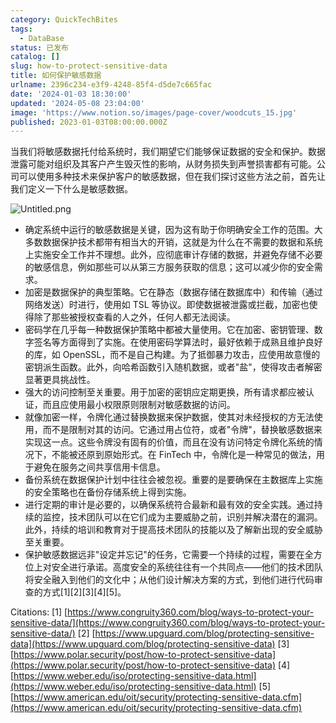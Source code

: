 ```yaml
---
category: QuickTechBites
tags:
  - DataBase
status: 已发布
catalog: []
slug: how-to-protect-sensitive-data
title: 如何保护敏感数据
urlname: 2396c234-e3f9-4248-85f4-d5de7c665fac
date: '2024-01-03 18:30:00'
updated: '2024-05-08 23:04:00'
image: 'https://www.notion.so/images/page-cover/woodcuts_15.jpg'
published: 2023-01-03T08:00:00.000Z
---
```


当我们将敏感数据托付给系统时，我们期望它们能够保证数据的安全和保护。数据泄露可能对组织及其客户产生毁灭性的影响，从财务损失到声誉损害都有可能。公司可以使用多种技术来保护客户的敏感数据，但在我们探讨这些方法之前，首先让我们定义一下什么是敏感数据。


![Untitled.png](https://prod-files-secure.s3.us-west-2.amazonaws.com/5d24fe63-e567-4804-86f9-9fdc62e13082/aa7e6578-50d6-4f37-a4e4-28071bd0fba3/Untitled.png?X-Amz-Algorithm=AWS4-HMAC-SHA256&X-Amz-Content-Sha256=UNSIGNED-PAYLOAD&X-Amz-Credential=ASIAZI2LB466ULZSUXCB%2F20250316%2Fus-west-2%2Fs3%2Faws4_request&X-Amz-Date=20250316T053615Z&X-Amz-Expires=3600&X-Amz-Security-Token=IQoJb3JpZ2luX2VjEMv%2F%2F%2F%2F%2F%2F%2F%2F%2F%2FwEaCXVzLXdlc3QtMiJHMEUCIAS3Td9rSoAdSZ00oFk46mWEo9hwgNAT0Af4vHfeE8XTAiEA8TQRkCSGEJ7y1VCW%2BZJEMHrZWRlQkhrc%2BL%2B5VTL%2F9KEq%2FwMIJBAAGgw2Mzc0MjMxODM4MDUiDC5RJPQdsUNgynG2eyrcA4lhu0yhMH%2F7IMh8Y1jPlAqh2Nn6KHLKq4h2AJvIkGY%2FOZs1Hg1QRl%2F3xIWHa2q1%2F4kthzQ1XPXltvk8lJPCcIm0JlFpViqwM0IjQjP0jTbH9iMnmPlapFeW06vjzqj4Bw%2FNEZ8Op2p%2BVIPg%2Fb6C8gqkcTEb3eNKwwC1VoG7cChQOoOcrVV7NY1QURgztVmG0C1Rd3O2E8ZI7sHnNdidmU8aQ%2BwvCDGP3p5b%2FebO6qYich6ng5neElK4laFtsxxFwQt27dWkqbmpT4B6tKJamD6AMzV4ucKb50NH7QM2TAqZDSkBUa4dyD6ZprumwT03%2BEZI4r1Bu6Pl4Kib4FK%2BoMmXjsw1EYxi3lks1AegIoK3VQdzfRO4eIrino%2BRO5gjfQ%2F%2B7PT3VrI20wbSBoYIQD%2F8kPlL0G132ZD94RTr220S4tGlwafDKGH1XJtaKCsMcxR1hYAQRNhnGNohMT2%2BlJ6Qunei5ouH4dInzIKSEUH3I2m0cK6fwuYIEd%2FZelSoO%2FHJeJMfPnbDFu%2F72doxh0ehGExrUYQIqb45HfLkrtif2rOTCJVIotWj38qhkWM76Z%2Fivp4PrpzxBBX1bwl12GDspLkwRkuabxqteJRtcgcheilaeJKy70%2FIoFKxMNKF2b4GOqUBFJa5ZkaQ8flE1L%2FRSmvDLDTF53kX5yF1QRvcvLu3ozjLJUzm1JGfZP4da%2B4jC2zkP%2BiJViep7Mmc7rXKc0bMG6mNY0dDOUc1vbEHt04SwLAySwSW%2F62JBwDMzj0eWUi3e4tIz0ZyJYRitT0vYL4NhRGHYHKpt6hv038VOcf2xihGB4C0kn5fjvj%2F5sEaBPw8OmQQ6hJ97CXxzCq5wpi2jj2bdMPU&X-Amz-Signature=22352cf98c04a04b8fa3a9ee570462503e52388d5a359d4999cd7c02d22ef8c4&X-Amz-SignedHeaders=host&x-id=GetObject)

- 确定系统中运行的敏感数据是关键，因为这有助于你明确安全工作的范围。大多数数据保护技术都带有相当大的开销，这就是为什么在不需要的数据和系统上实施安全工作并不理想。此外，应彻底审计存储的数据，并避免存储不必要的敏感信息，例如那些可以从第三方服务获取的信息；这可以减少你的安全需求。
- 加密是数据保护的典型策略。它在静态（数据存储在数据库中）和传输（通过网络发送）时进行，使用如 TSL 等协议。即使数据被泄露或拦截，加密也使得除了那些被授权查看的人之外，任何人都无法阅读。
- 密码学在几乎每一种数据保护策略中都被大量使用。它在加密、密钥管理、数字签名等方面得到了实施。在使用密码学算法时，最好依赖于成熟且维护良好的库，如 OpenSSL，而不是自己构建。为了抵御暴力攻击，应使用故意慢的密钥派生函数。此外，向哈希函数引入随机数据，或者"盐"，使得攻击者解密显著更具挑战性。
- 强大的访问控制至关重要。用于加密的密钥应定期更换，所有请求都应被认证，而且应使用最小权限原则限制对敏感数据的访问。
- 就像加密一样，令牌化通过替换数据来保护数据，使其对未经授权的方无法使用，而不是限制对其的访问。它通过用占位符，或者"令牌"，替换敏感数据来实现这一点。这些令牌没有固有的价值，而且在没有访问特定令牌化系统的情况下，不能被还原到原始形式。在 FinTech 中，令牌化是一种常见的做法，用于避免在服务之间共享信用卡信息。
- 备份系统在数据保护计划中往往会被忽视。重要的是要确保在主数据库上实施的安全策略也在备份存储系统上得到实施。
- 进行定期的审计是必要的，以确保系统符合最新和最有效的安全实践。通过持续的监控，技术团队可以在它们成为主要威胁之前，识别并解决潜在的漏洞。此外，持续的培训和教育对于提高技术团队的技能以及了解新出现的安全威胁至关重要。
- 保护敏感数据远非"设定并忘记"的任务，它需要一个持续的过程，需要在全方位上对安全进行承诺。高度安全的系统往往有一个共同点——他们的技术团队将安全融入到他们的文化中；从他们设计解决方案的方式，到他们进行代码审查的方式[1][2][3][4][5]。

Citations:
[1] [https://www.congruity360.com/blog/ways-to-protect-your-sensitive-data/](https://www.congruity360.com/blog/ways-to-protect-your-sensitive-data/)
[2] [https://www.upguard.com/blog/protecting-sensitive-data](https://www.upguard.com/blog/protecting-sensitive-data)
[3] [https://www.polar.security/post/how-to-protect-sensitive-data](https://www.polar.security/post/how-to-protect-sensitive-data)
[4] [https://www.weber.edu/iso/protecting-sensitive-data.html](https://www.weber.edu/iso/protecting-sensitive-data.html)
[5] [https://www.american.edu/oit/security/protecting-sensitive-data.cfm](https://www.american.edu/oit/security/protecting-sensitive-data.cfm)


